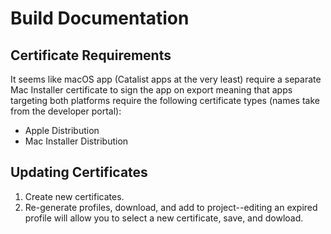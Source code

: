 # Build Documentation

## Certificate Requirements

It seems like macOS app (Catalist apps at the very least) require a separate Mac Installer certificate to sign the app on export meaning that apps targeting both platforms require the following certificate types (names take from the developer portal):

- Apple Distribution
- Mac Installer Distribution

## Updating Certificates

1. Create new certificates.
2. Re-generate profiles, download, and add to project--editing an expired profile will allow you to select a new certificate, save, and dowload.
